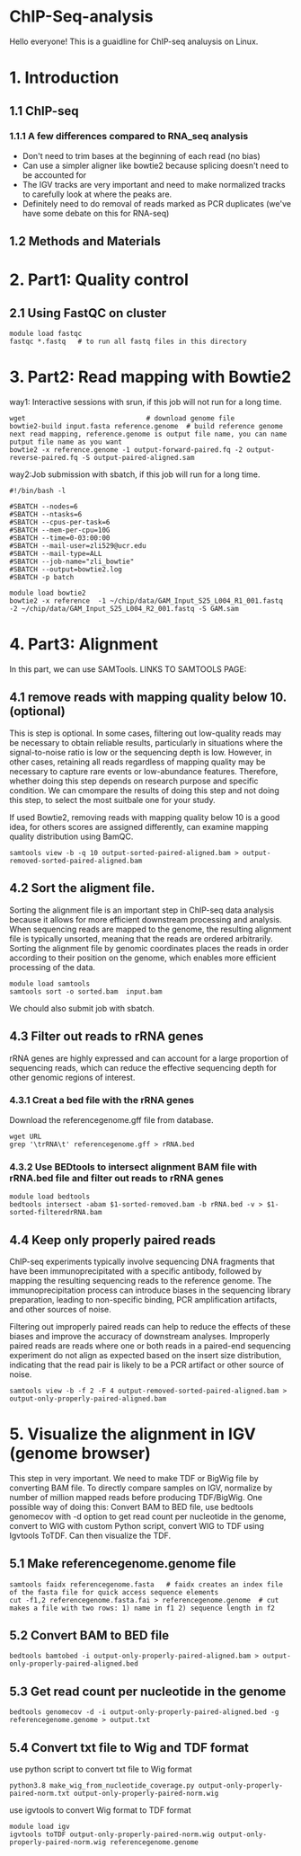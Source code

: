# ChIP-Seq-analysis

Hello everyone! This is a guaidline for ChIP-seq analuysis on Linux. 

# 1. Introduction 
## 1.1 ChIP-seq 
### 1.1.1 A few differences compared to RNA_seq analysis 
- Don't need to trim bases at the beginning of each read (no bias)
- Can use a simpler aligner like bowtie2 because splicing doesn't need to be accounted for
- The IGV tracks are very important and need to make normalized tracks to carefully look at where the peaks are.
- Definitely need to do removal of reads marked as PCR duplicates (we've have some debate on this for RNA-seq)

## 1.2 Methods and Materials 

# 2. Part1: Quality control 
## 2.1 Using FastQC on cluster 
```
module load fastqc 
fastqc *.fastq   # to run all fastq files in this directory
```

# 3. Part2: Read mapping with Bowtie2
way1: Interactive sessions with srun, if this job will not run for a long time.
```
wget                              # download genome file 
bowtie2-build input.fasta reference.genome  # build reference genome next read mapping, reference.genome is output file name, you can name putput file name as you want
bowtie2 -x reference.genome -1 output-forward-paired.fq -2 output-reverse-paired.fq -S output-paired-aligned.sam  
```

way2:Job submission with sbatch, if this job will run for a long time.

```
#!/bin/bash -l

#SBATCH --nodes=6
#SBATCH --ntasks=6
#SBATCH --cpus-per-task=6
#SBATCH --mem-per-cpu=10G
#SBATCH --time=0-03:00:00  
#SBATCH --mail-user=zli529@ucr.edu
#SBATCH --mail-type=ALL
#SBATCH --job-name="zli_bowtie"
#SBATCH --output=bowtie2.log
#SBATCH -p batch 

module load bowtie2
bowtie2 -x reference  -1 ~/chip/data/GAM_Input_S25_L004_R1_001.fastq -2 ~/chip/data/GAM_Input_S25_L004_R2_001.fastq -S GAM.sam 

```

# 4. Part3: Alignment
In this part, we can use SAMTools.
LINKS TO SAMTOOLS PAGE:

## 4.1 remove reads with mapping quality below 10. (optional)
This is step is optional. In some cases, filtering out low-quality reads may be necessary to obtain reliable results, particularly in situations where the signal-to-noise ratio is low or the sequencing depth is low. However, in other cases, retaining all reads regardless of mapping quality may be necessary to capture rare events or low-abundance features. Therefore, whether doing this step depends on research purpose and specific condition. We can cmompare the results of doing this step and not doing this step, to select the most suitbale one for your study.

If used Bowtie2, removing reads with mapping quality below 10 is a good idea, for others scores are assigned differently, can examine mapping quality distribution using BamQC.

```
samtools view -b -q 10 output-sorted-paired-aligned.bam > output-removed-sorted-paired-aligned.bam 
```

## 4.2 Sort the aligment file.
Sorting the alignment file is an important step in ChIP-seq data analysis because it allows for more efficient downstream processing and analysis. When sequencing reads are mapped to the genome, the resulting alignment file is typically unsorted, meaning that the reads are ordered arbitrarily. Sorting the alignment file by genomic coordinates places the reads in order according to their position on the genome, which enables more efficient processing of the data.

```
module load samtools 
samtools sort -o sorted.bam  input.bam
```
We chould also submit job with sbatch.

## 4.3 Filter out reads to rRNA genes
rRNA genes are highly expressed and can account for a large proportion of sequencing reads, which can reduce the effective sequencing depth for other genomic regions of interest. 

### 4.3.1 Creat a bed file with the rRNA genes 

Download the referencegenome.gff file from database. 
```
wget URL 
grep '\trRNA\t' referencegenome.gff > rRNA.bed
```
### 4.3.2 Use BEDtools to intersect alignment BAM file with rRNA.bed file and filter out reads to rRNA genes
```
module load bedtools 
bedtools intersect -abam $1-sorted-removed.bam -b rRNA.bed -v > $1-sorted-filteredrRNA.bam 
```
## 4.4 Keep only properly paired reads
ChIP-seq experiments typically involve sequencing DNA fragments that have been immunoprecipitated with a specific antibody, followed by mapping the resulting sequencing reads to the reference genome. The immunoprecipitation process can introduce biases in the sequencing library preparation, leading to non-specific binding, PCR amplification artifacts, and other sources of noise.

Filtering out improperly paired reads can help to reduce the effects of these biases and improve the accuracy of downstream analyses. Improperly paired reads are reads where one or both reads in a paired-end sequencing experiment do not align as expected based on the insert size distribution, indicating that the read pair is likely to be a PCR artifact or other source of noise.
```
samtools view -b -f 2 -F 4 output-removed-sorted-paired-aligned.bam > output-only-properly-paired-aligned.bam 
```

# 5. Visualize the alignment in IGV (genome browser)
This step in very important. We need to make TDF or BigWig file by converting BAM file. To directly compare samples on IGV, normalize by number of million mapped reads before producing TDF/BigWig. One possible way of doing this: Convert BAM to BED file, use bedtools genomecov with -d option to get read count per nucleotide in the genome, convert to WIG with custom Python script, convert WIG to TDF using Igvtools ToTDF. Can then visualize the TDF. 

## 5.1 Make referencegenome.genome file
```
samtools faidx referencegenome.fasta   # faidx creates an index file of the fasta file for quick access sequence elements
cut -f1,2 referencegenome.fasta.fai > referencegenome.genome  # cut makes a file with two rows: 1) name in f1 2) sequence length in f2
```

## 5.2 Convert BAM to BED file
```
bedtools bamtobed -i output-only-properly-paired-aligned.bam > output-only-properly-paired-aligned.bed 
``` 

## 5.3 Get read count per nucleotide in the genome
```
bedtools genomecov -d -i output-only-properly-paired-aligned.bed -g referencegenome.genome > output.txt 
```

## 5.4 Convert txt file to Wig and TDF format
use python script to convert txt file to Wig format
```
python3.8 make_wig_from_nucleotide_coverage.py output-only-properly-paired-norm.txt output-only-properly-paired-norm.wig 
```
use igvtools to convert Wig format to TDF format
```
module load igv
igvtools toTDF output-only-properly-paired-norm.wig output-only-properly-paired-norm.wig referencegenome.genome 
```

